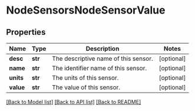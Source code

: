 # NodeSensorsNodeSensorValue

## Properties
Name | Type | Description | Notes
------------ | ------------- | ------------- | -------------
**desc** | **str** | The descriptive name of this sensor. | [optional] 
**name** | **str** | The identifier name of this sensor. | [optional] 
**units** | **str** | The units of this sensor. | [optional] 
**value** | **str** | The value of this sensor. | [optional] 

[[Back to Model list]](../README.md#documentation-for-models) [[Back to API list]](../README.md#documentation-for-api-endpoints) [[Back to README]](../README.md)


